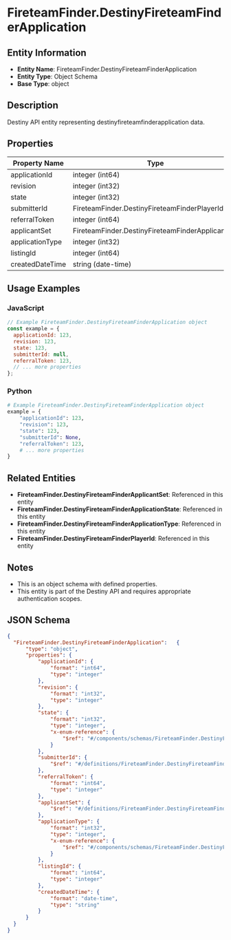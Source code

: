 # FireteamFinder.DestinyFireteamFinderApplication

## Entity Information
- **Entity Name**: FireteamFinder.DestinyFireteamFinderApplication
- **Entity Type**: Object Schema
- **Base Type**: object

## Description
Destiny API entity representing destinyfireteamfinderapplication data.

## Properties

| Property Name | Type | Description | Required |
|---------------|------|-------------|----------|
| applicationId | integer (int64) |  | No |
| revision | integer (int32) |  | No |
| state | integer (int32) |  | No |
| submitterId | FireteamFinder.DestinyFireteamFinderPlayerId |  | No |
| referralToken | integer (int64) |  | No |
| applicantSet | FireteamFinder.DestinyFireteamFinderApplicantSet |  | No |
| applicationType | integer (int32) |  | No |
| listingId | integer (int64) |  | No |
| createdDateTime | string (date-time) |  | No |

## Usage Examples

### JavaScript
```javascript
// Example FireteamFinder.DestinyFireteamFinderApplication object
const example = {
  applicationId: 123,
  revision: 123,
  state: 123,
  submitterId: null,
  referralToken: 123,
  // ... more properties
};
```

### Python
```python
# Example FireteamFinder.DestinyFireteamFinderApplication object
example = {
    "applicationId": 123,
    "revision": 123,
    "state": 123,
    "submitterId": None,
    "referralToken": 123,
    # ... more properties
}
```

## Related Entities
- **FireteamFinder.DestinyFireteamFinderApplicantSet**: Referenced in this entity
- **FireteamFinder.DestinyFireteamFinderApplicationState**: Referenced in this entity
- **FireteamFinder.DestinyFireteamFinderApplicationType**: Referenced in this entity
- **FireteamFinder.DestinyFireteamFinderPlayerId**: Referenced in this entity

## Notes
- This is an object schema with defined properties.
- This entity is part of the Destiny API and requires appropriate authentication scopes.

## JSON Schema
```json
{
  "FireteamFinder.DestinyFireteamFinderApplication":   {
      "type": "object",
      "properties": {
          "applicationId": {
              "format": "int64",
              "type": "integer"
          },
          "revision": {
              "format": "int32",
              "type": "integer"
          },
          "state": {
              "format": "int32",
              "type": "integer",
              "x-enum-reference": {
                  "$ref": "#/components/schemas/FireteamFinder.DestinyFireteamFinderApplicationState"
              }
          },
          "submitterId": {
              "$ref": "#/definitions/FireteamFinder.DestinyFireteamFinderPlayerId"
          },
          "referralToken": {
              "format": "int64",
              "type": "integer"
          },
          "applicantSet": {
              "$ref": "#/definitions/FireteamFinder.DestinyFireteamFinderApplicantSet"
          },
          "applicationType": {
              "format": "int32",
              "type": "integer",
              "x-enum-reference": {
                  "$ref": "#/components/schemas/FireteamFinder.DestinyFireteamFinderApplicationType"
              }
          },
          "listingId": {
              "format": "int64",
              "type": "integer"
          },
          "createdDateTime": {
              "format": "date-time",
              "type": "string"
          }
      }
  }
}
```
